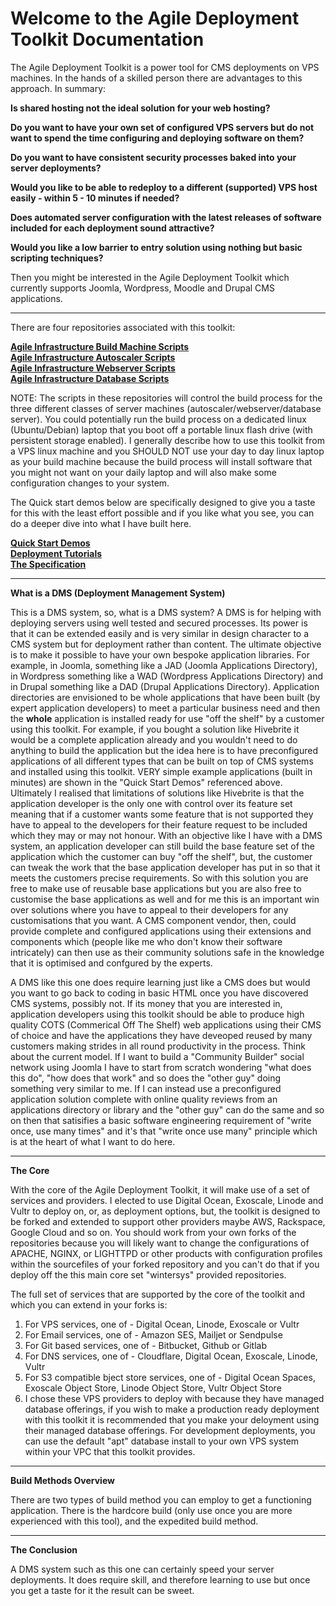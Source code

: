 # Welcome to the Agile Deployment Toolkit Documentation 

The Agile Deployment Toolkit is a power tool for CMS deployments on VPS machines. In the hands of a skilled person there are advantages to this approach. In summary:

**Is shared hosting not the ideal solution for your web hosting?**

**Do you want to have your own set of configured VPS servers but do not want to spend the time configuring and deploying software on them?**

**Do you want to have consistent security processes baked into your server deployments?**

**Would you like to be able to redeploy to a different (supported) VPS host easily - within 5 - 10 minutes if needed?**

**Does automated server configuration with the latest releases of software included for each deployment sound attractive?**

**Would you like a low barrier to entry solution using nothing but basic scripting techniques?**

Then you might be interested in the Agile Deployment Toolkit which currently supports Joomla, Wordpress, Moodle and Drupal CMS applications.

------------

There are four repositories associated with this toolkit: 

**[Agile Infrastructure Build Machine Scripts](https://github.com/wintersys-projects/adt-build-machine-scripts)**   
**[Agile Infrastructure Autoscaler Scripts](https://github.com/wintersys-projects/adt-autoscaler-scripts)**   
**[Agile Infrastructure Webserver Scripts](https://github.com/wintersys-projects/adt-webserver-scripts)**  
**[Agile Infrastructure Database Scripts](https://github.com/wintersys-projects/adt-database-scripts)**  

NOTE: The scripts in these repositories will control the build process for the three different classes of server machines (autoscaler/webserver/database server). You could potentially run the build process on a dedicated linux (Ubuntu/Debian) laptop that you boot off a portable linux flash drive (with persistent storage enabled). I generally describe how to use this toolkit from a VPS linux machine and you SHOULD NOT use your day to day linux laptop as your build machine because the build process will install software that you might not want on your daily laptop and will also make some configuration changes to your system.

The Quick start demos below are specifically designed to give you a taste for this with the least effort possible and if you like what you see, you can do a deeper dive into what I have built here. 

**[Quick Start Demos](<Demos/QuickStartDemos.md>)**  
**[Deployment Tutorials](<Tutorials/TutorialsMenu.md>)**  
**[The Specification](https://github.com/wintersys-projects/adt-build-machine-scripts/blob/main/templatedconfigurations/specification.md)**  


----------------------------------

**What is a DMS (Deployment Management System)**

This is a DMS system, so, what is a DMS system? A DMS is for helping with deploying servers using well tested and secured processes. Its power is that it can be extended easily and is very similar in design character to a CMS system but for deployment rather than content. The ultimate objective is to make it possible to have your own bespoke application libraries. For example, in Joomla, something like a JAD (Joomla Applications Directory), in Wordpress something like a WAD (Wordpress Applications Directory) and in Drupal something like a DAD (Drupal Applications Directory). Application directories are envisioned to be whole applications that have been built (by expert application developers) to meet a particular business need and then the **whole** application is installed  ready for use "off the shelf" by a customer using this toolkit. For example, if you bought a solution like Hivebrite it would be a complete application already and you wouldn't need to do anything to build the application but the idea here is to have preconfigured applications of all different types that can be built on top of CMS systems and installed using this toolkit. VERY simple example applications (built in minutes) are shown in the "Quick Start Demos" referenced above. Ultimately I realised that limitations of solutions like Hivebrite is that the application developer is the only one with control over its feature set meaning that if a customer wants some feature that is not supported they have to appeal to the developers for their feature request to be included which they may or may not honour. With an objective like I have with a DMS system, an application developer can still build the base feature set of the application which the customer can buy "off the shelf", but, the customer can tweak the work that the base application developer has put in so that it meets the customers precise requirements. So with this solution you are free to make use of reusable base applications but you are also free to customise the base applications as well and for me this is an important win over solutions where you have to appeal to their developers for any customisations that you want. A CMS component vendor, then, could provide complete and configured applications using their extensions and components which (people like me who don't know their software intricately) can then use as their community solutions safe in the knowledge that it is optimised and confgured by the experts. 

A DMS like this one does require learning just like a CMS does but would you want to go back to coding in basic HTML once you have discovered CMS systems, possibly not. If its money that you are interested in, application developers using this toolkit should be able to produce high quality COTS (Commerical Off The Shelf) web applications using their CMS of choice and have the applications they have deveoped reused by many customers making strides in all round productivity in the process. Think about the current model. If I want to build a "Community Builder" social network using Joomla I have to start from scratch wondering "what does this do", "how does that work" and so does the "other guy" doing something very similar to me. If I can instead use a preconfigured application solution complete with online quality reviews from an applications directory or library and the "other guy" can do the same and so on then that satisifies a basic software engineering requirement of "write once, use many times" and it's that "write once use many" principle which is at the heart of what I want to do here. 

------------------------

**The Core**

With the core of the Agile Deployment Toolkit, it will make use of a set of services and providers. I elected to use Digital Ocean, Exoscale, Linode and Vultr to deploy on, or, as deployment options, but, the toolkit is designed to be forked and extended to support other providers maybe AWS, Rackspace, Google Cloud and so on. You should work from your own forks of the repositories because you will likely want to change the configurations of APACHE, NGINX, or LIGHTTPD or other products with configuration profiles within the sourcefiles of your forked repository and you can't do that if you deploy off the this main core set "wintersys" provided repositories. 

The full set of services that are supported by the core of the toolkit and which you can extend in your forks is:

1. For VPS services, one of - Digital Ocean, Linode, Exoscale or Vultr
2. For Email services, one of - Amazon SES, Mailjet or Sendpulse
3. For Git based services, one of - Bitbucket, Github or Gitlab
4. For DNS services, one of - Cloudflare, Digital Ocean, Exoscale, Linode, Vultr 
5. For S3 compatible bject store services, one of - Digital Ocean Spaces, Exoscale Object Store, Linode Object Store, Vultr Object Store
6. I chose these VPS providers to deploy with because they have managed database offerings, if you wish to make a production ready deployment with this toolkit it is recommended that you make your deloyment using their managed database offerings. For development deployments, you can use the default "apt" database install to your own VPS system within your VPC that this toolkit provides. 

--------------------------------

**Build Methods Overview**

There are two types of build method you can employ to get a functioning application. There is the hardcore build (only use once you are more experienced with this tool), and the expedited build method. 

-------------------------------

**The Conclusion**

A DMS system such as this one can certainly speed your server deployments. It does require skill, and therefore learning to use but once you get a taste for it the result can be sweet.  
